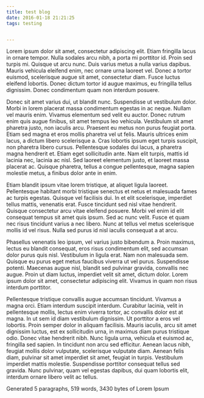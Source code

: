 ```yaml
---
title: test blog
date: 2016-01-18 21:21:25
tags: testing


---
```


Lorem ipsum dolor sit amet, consectetur adipiscing elit. Etiam fringilla lacus in ornare tempor. Nulla sodales arcu nibh, a porta mi porttitor id. Proin sed turpis mi. Quisque ut arcu nunc. Duis varius metus a nulla varius dapibus. Mauris vehicula eleifend enim, nec ornare urna laoreet vel. Donec a tortor euismod, scelerisque augue sit amet, consectetur diam. Fusce luctus eleifend lobortis. Donec dictum tortor id augue maximus, eu fringilla tellus dignissim. Donec condimentum quam non interdum posuere.

<!-- more --> 

Donec sit amet varius dui, ut blandit nunc. Suspendisse ut vestibulum dolor. Morbi in lorem placerat massa condimentum egestas in ac neque. Nullam vel mauris enim. Vivamus elementum sed velit eu auctor. Donec rutrum enim quis augue finibus, sit amet tempus leo vehicula. Vestibulum sit amet pharetra justo, non iaculis arcu. Praesent eu metus non purus feugiat porta. Etiam sed magna et eros mollis pharetra vel ut felis. Mauris ultrices enim lacus, a dictum libero scelerisque a. Cras lobortis ipsum eget turpis suscipit, non pharetra libero cursus. Pellentesque sodales dui lacus, a pharetra magna hendrerit et. Etiam eget sollicitudin ante. Nam elit turpis, mattis id lacinia nec, lacinia ac nisl. Sed laoreet elementum justo, et laoreet massa placerat ac. Quisque pharetra, tellus a congue pellentesque, magna sapien molestie metus, a finibus dolor ante in enim.

Etiam blandit ipsum vitae lorem tristique, at aliquet ligula laoreet. Pellentesque habitant morbi tristique senectus et netus et malesuada fames ac turpis egestas. Quisque vel facilisis dui. In et elit scelerisque, imperdiet tellus mattis, venenatis erat. Fusce tincidunt sed nisl vitae hendrerit. Quisque consectetur arcu vitae eleifend posuere. Morbi vel enim id elit consequat tempus sit amet quis ipsum. Sed ac nunc velit. Fusce et quam nec risus tincidunt varius a nec libero. Nunc at tellus vel metus scelerisque mollis id vel risus. Nulla sed purus id nisl iaculis consequat a at arcu.

Phasellus venenatis leo ipsum, vel varius justo bibendum a. Proin maximus, lectus eu blandit consequat, eros risus condimentum elit, sed accumsan dolor purus quis nisl. Vestibulum in ligula erat. Nam non malesuada sem. Quisque eu purus eget metus faucibus viverra ut vel purus. Suspendisse potenti. Maecenas augue nisl, blandit sed pulvinar gravida, convallis nec augue. Proin ut diam luctus, imperdiet velit sit amet, dictum dolor. Lorem ipsum dolor sit amet, consectetur adipiscing elit. Vivamus in quam non risus interdum porttitor.

Pellentesque tristique convallis augue accumsan tincidunt. Vivamus a magna orci. Etiam interdum suscipit interdum. Curabitur lacinia, velit in pellentesque mollis, lectus enim viverra tortor, ac convallis dolor est at magna. In ut sem id diam vestibulum dignissim. Ut porttitor a eros vel lobortis. Proin semper dolor in aliquam facilisis. Mauris iaculis, arcu sit amet dignissim luctus, est ex sollicitudin urna, in maximus diam purus tristique odio. Donec vitae hendrerit nibh. Nunc ligula urna, vehicula et euismod ac, fringilla sed sapien. In tincidunt non arcu sed efficitur. Aenean lacus nibh, feugiat mollis dolor vulputate, scelerisque vulputate diam. Aenean felis diam, pulvinar sit amet imperdiet sit amet, feugiat in turpis. Vestibulum imperdiet mattis molestie. Suspendisse porttitor consequat tellus sed gravida. Nunc pulvinar, quam vel egestas dapibus, dui quam lobortis elit, interdum ornare libero velit ac tellus.

Generated 5 paragraphs, 519 words, 3430 bytes of Lorem Ipsum